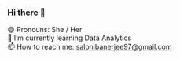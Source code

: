 ### Hi there 👋 </br>
😄 Pronouns: She / Her </br>
🌱 I’m currently learning Data Analytics </br>
📫 How to reach me: salonibanerjee97@gmail.com </br>

<!--
**salonibanerjee/salonibanerjee** is a ✨ _special_ ✨ repository because its `README.md` (this file) appears on your GitHub profile.

Here are some ideas to get you started:

- 🔭 I’m currently working on ...
- 🌱 I’m currently learning ...
- 👯 I’m looking to collaborate on ...
- 🤔 I’m looking for help with ...
- 💬 Ask me about ...
- 📫 How to reach me: ...
- 😄 Pronouns: ...
- ⚡ Fun fact: ...
-->

